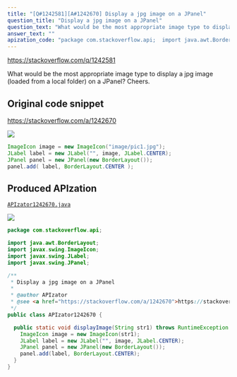 ```yaml
---
title: "[Q#1242581][A#1242670] Display a jpg image on a JPanel"
question_title: "Display a jpg image on a JPanel"
question_text: "What would be the most appropriate image type to display a jpg image (loaded from a local folder) on a JPanel? Cheers."
answer_text: ""
apization_code: "package com.stackoverflow.api;  import java.awt.BorderLayout; import javax.swing.ImageIcon; import javax.swing.JLabel; import javax.swing.JPanel;  /**  * Display a jpg image on a JPanel  *  * @author APIzator  * @see <a href=\"https://stackoverflow.com/a/1242670\">https://stackoverflow.com/a/1242670</a>  */ public class APIzator1242670 {    public static void displayImage(String str1) throws RuntimeException {     ImageIcon image = new ImageIcon(str1);     JLabel label = new JLabel(\"\", image, JLabel.CENTER);     JPanel panel = new JPanel(new BorderLayout());     panel.add(label, BorderLayout.CENTER);   } }"
---
```


https://stackoverflow.com/q/1242581

What would be the most appropriate image type to display a jpg image (loaded from a local folder) on a JPanel?
Cheers.



## Original code snippet

https://stackoverflow.com/a/1242670



<div class="code-logo"><img src="/stackoverflow.png" /></div>

```java
ImageIcon image = new ImageIcon("image/pic1.jpg");
JLabel label = new JLabel("", image, JLabel.CENTER);
JPanel panel = new JPanel(new BorderLayout());
panel.add( label, BorderLayout.CENTER );
```

## Produced APIzation

[`APIzator1242670.java`](https://github.com/pasqualesalza/apization-temp-data/raw/master/search/APIzator1242670.java)

<div class="code-logo"><img src="/apizator.png" /></div>

```java
package com.stackoverflow.api;

import java.awt.BorderLayout;
import javax.swing.ImageIcon;
import javax.swing.JLabel;
import javax.swing.JPanel;

/**
 * Display a jpg image on a JPanel
 *
 * @author APIzator
 * @see <a href="https://stackoverflow.com/a/1242670">https://stackoverflow.com/a/1242670</a>
 */
public class APIzator1242670 {

  public static void displayImage(String str1) throws RuntimeException {
    ImageIcon image = new ImageIcon(str1);
    JLabel label = new JLabel("", image, JLabel.CENTER);
    JPanel panel = new JPanel(new BorderLayout());
    panel.add(label, BorderLayout.CENTER);
  }
}

```